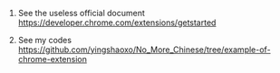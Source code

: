 1. See the useless official document
https://developer.chrome.com/extensions/getstarted

2. See my codes
https://github.com/yingshaoxo/No_More_Chinese/tree/example-of-chrome-extension
